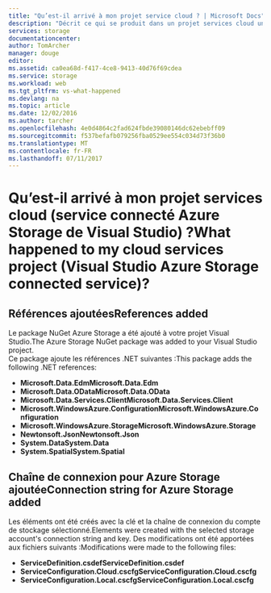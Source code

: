 ```yaml
---
title: "Qu’est-il arrivé à mon projet service cloud ? | Microsoft Docs"
description: "Décrit ce qui se produit dans un projet services cloud une fois que vous vous connectez à un compte de stockage Azure à l’aide des services connectés de Visual Studio"
services: storage
documentationcenter: 
author: TomArcher
manager: douge
editor: 
ms.assetid: ca0ea68d-f417-4ce8-9413-40d76f69cdea
ms.service: storage
ms.workload: web
ms.tgt_pltfrm: vs-what-happened
ms.devlang: na
ms.topic: article
ms.date: 12/02/2016
ms.author: tarcher
ms.openlocfilehash: 4e0d4864c2fad624fbde39080146dc62ebebff09
ms.sourcegitcommit: f537befafb079256fba0529ee554c034d73f36b0
ms.translationtype: MT
ms.contentlocale: fr-FR
ms.lasthandoff: 07/11/2017
---
```

# <a name="what-happened-to-my-cloud-services-project-visual-studio-azure-storage-connected-service"></a><span data-ttu-id="f8a33-104">Qu’est-il arrivé à mon projet services cloud (service connecté Azure Storage de Visual Studio) ?</span><span class="sxs-lookup"><span data-stu-id="f8a33-104">What happened to my cloud services project (Visual Studio Azure Storage connected service)?</span></span>
## <a name="references-added"></a><span data-ttu-id="f8a33-105">Références ajoutées</span><span class="sxs-lookup"><span data-stu-id="f8a33-105">References added</span></span>
<span data-ttu-id="f8a33-106">Le package NuGet Azure Storage a été ajouté à votre projet Visual Studio.</span><span class="sxs-lookup"><span data-stu-id="f8a33-106">The Azure Storage NuGet package was added to your Visual Studio project.</span></span>  
<span data-ttu-id="f8a33-107">Ce package ajoute les références .NET suivantes :</span><span class="sxs-lookup"><span data-stu-id="f8a33-107">This package adds the following .NET references:</span></span>

* <span data-ttu-id="f8a33-108">**Microsoft.Data.Edm**</span><span class="sxs-lookup"><span data-stu-id="f8a33-108">**Microsoft.Data.Edm**</span></span>
* <span data-ttu-id="f8a33-109">**Microsoft.Data.OData**</span><span class="sxs-lookup"><span data-stu-id="f8a33-109">**Microsoft.Data.OData**</span></span>
* <span data-ttu-id="f8a33-110">**Microsoft.Data.Services.Client**</span><span class="sxs-lookup"><span data-stu-id="f8a33-110">**Microsoft.Data.Services.Client**</span></span>
* <span data-ttu-id="f8a33-111">**Microsoft.WindowsAzure.Configuration**</span><span class="sxs-lookup"><span data-stu-id="f8a33-111">**Microsoft.WindowsAzure.Configuration**</span></span>
* <span data-ttu-id="f8a33-112">**Microsoft.WindowsAzure.Storage**</span><span class="sxs-lookup"><span data-stu-id="f8a33-112">**Microsoft.WindowsAzure.Storage**</span></span>
* <span data-ttu-id="f8a33-113">**Newtonsoft.Json**</span><span class="sxs-lookup"><span data-stu-id="f8a33-113">**Newtonsoft.Json**</span></span>
* <span data-ttu-id="f8a33-114">**System.Data**</span><span class="sxs-lookup"><span data-stu-id="f8a33-114">**System.Data**</span></span>
* <span data-ttu-id="f8a33-115">**System.Spatial**</span><span class="sxs-lookup"><span data-stu-id="f8a33-115">**System.Spatial**</span></span>

## <a name="connection-string-for-azure-storage-added"></a><span data-ttu-id="f8a33-116">Chaîne de connexion pour Azure Storage ajoutée</span><span class="sxs-lookup"><span data-stu-id="f8a33-116">Connection string for Azure Storage added</span></span>
<span data-ttu-id="f8a33-117">Les éléments ont été créés avec la clé et la chaîne de connexion du compte de stockage sélectionné.</span><span class="sxs-lookup"><span data-stu-id="f8a33-117">Elements were created with the selected storage account's connection string and key.</span></span> <span data-ttu-id="f8a33-118">Des modifications ont été apportées aux fichiers suivants :</span><span class="sxs-lookup"><span data-stu-id="f8a33-118">Modifications were made to the following files:</span></span>

* <span data-ttu-id="f8a33-119">**ServiceDefinition.csdef**</span><span class="sxs-lookup"><span data-stu-id="f8a33-119">**ServiceDefinition.csdef**</span></span>
* <span data-ttu-id="f8a33-120">**ServiceConfiguration.Cloud.cscfg**</span><span class="sxs-lookup"><span data-stu-id="f8a33-120">**ServiceConfiguration.Cloud.cscfg**</span></span>
* <span data-ttu-id="f8a33-121">**ServiceConfiguration.Local.cscfg**</span><span class="sxs-lookup"><span data-stu-id="f8a33-121">**ServiceConfiguration.Local.cscfg**</span></span>

